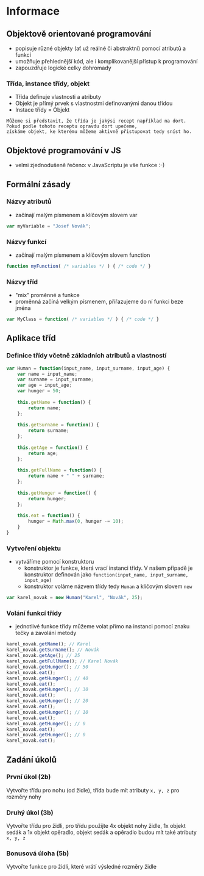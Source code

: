 # Informace
## Objektově orientované programování
- popisuje různé objekty (ať už reálné či abstraktní) pomocí atributů a funkcí
- umožňuje přehlednější kód, ale i komplikovanější přístup k programování
- zapouzdřuje logické celky dohromady

### Třída, instance třídy, objekt
- Třída definuje vlastnosti a atributy
- Objekt je přímý prvek s vlastnostmi definovanými danou třídou
- Instace třídy = Objekt

```text
Můžeme si představit, že třída je jakýsi recept například na dort.
Pokud podle tohoto receptu opravdu dort upečeme,
získáme objekt, ke kterému můžeme aktivně přistupovat tedy sníst ho.
```

## Objektové programování v JS
- velmi zjednodušeně řečeno: v JavaScriptu je vše funkce :-)

## Formální zásady
### Názvy atributů
- začínají malým písmenem a klíčovým slovem var
```javascript
var myVariable = "Josef Novák";
```

### Názvy funkcí
- začínají malým písmenem a klíčovým slovem function
```javascript
function myFunction( /* variables */ ) { /* code */ }
```

### Názvy tříd
- "mix" proměnné a funkce
- proměnná začíná velkým písmenem, přiřazujeme do ní funkci beze jména 
```javascript
var MyClass = function( /* variables */ ) { /* code */ }
```

## Aplikace tříd
### Definice třídy včetně základních atributů a vlastností
```javascript
var Human = function(input_name, input_surname, input_age) {
	var name = input_name;
	var surname = input_surname;
	var age = input_age;
	var hunger = 50;
	
	this.getName = function() { 
		return name;
	};
	
	this.getSurname = function() {
		return surname;
	};
	
	this.getAge = function() {
		return age;
	};
	
	this.getFullName = function() {
	    return name + " " + surname;
	};
	
	this.getHunger = function() {
	    return hunger;
	};
	
	this.eat = function() {
	    hunger = Math.max(0, hunger -= 10);
	}
}
```

### Vytvoření objektu
- vytváříme pomocí konstruktoru
    - konstruktor je funkce, která vrací instanci třídy. V našem případě je konstruktor definován jako ```function(input_name, input_surname, input_age)```
    - konstruktor voláme názvem třídy tedy ```Human``` a klíčovým slovem ```new```
```javascript
var karel_novak = new Human("Karel", "Novák", 25);
```

### Volání funkcí třídy
- jednotlivé funkce třídy můžeme volat přímo na instanci pomocí znaku tečky a zavolání metody
```javascript
karel_novak.getName(); // Karel
karel_novak.getSurname(); // Novák
karel_novak.getAge(); // 25
karel_novak.getFullName(); // Karel Novák
karel_novak.getHunger(); // 50
karel_novak.eat();
karel_novak.getHunger(); // 40
karel_novak.eat();
karel_novak.getHunger(); // 30
karel_novak.eat();
karel_novak.getHunger(); // 20
karel_novak.eat();
karel_novak.getHunger(); // 10
karel_novak.eat();
karel_novak.getHunger(); // 0
karel_novak.eat();
karel_novak.getHunger(); // 0
karel_novak.eat();
```

## Zadání úkolů
### První úkol (2b)
Vytvořte třídu pro nohu (od židle), třída bude mít atributy ```x, y, z``` pro rozměry nohy  

### Druhý úkol (3b)
Vytvořte třídu pro židli, pro třídu použijte 4x objekt nohy židle, 1x objekt sedák a 1x objekt opěradlo, objekt sedák a opěradlo budou mít také atributy ```x, y, z```

### Bonusová úloha (5b)
Vytvořte funkce pro židli, které vrátí výsledné rozměry židle
